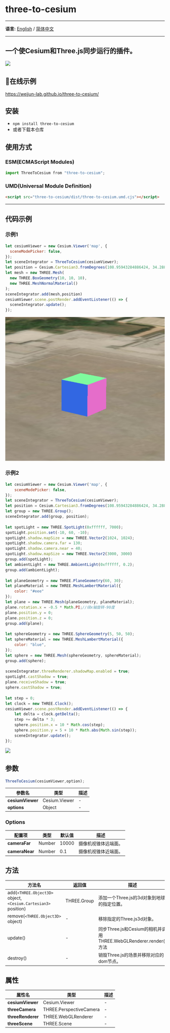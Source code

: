 # three-to-cesium
- - -
**语言:** [English](README.md) / [简体中文](README.zh-CN.md)
- - -
一个使Cesium和Three.js同步运行的插件。
---
![](./example/assets/code2.gif)
## 🎨在线示例
<https://weijun-lab.github.io/three-to-cesium/>
## 安装
* `npm install three-to-cesium`
* 或者下载本仓库
## 使用方式
### ESM(ECMAScript Modules)
```js
import ThreeToCesium from "three-to-cesium";
```
### UMD(Universal Module Definition)
```html
<script src="three-to-cesium/dist/three-to-cesium.umd.cjs"></script>
```
---
## 代码示例
### 示例1
```js
let cesiumViewer = new Cesium.Viewer('map', {
  sceneModePicker: false,
});
let sceneIntegrator = ThreeToCesium(cesiumViewer);
let position = Cesium.Cartesian3.fromDegrees(108.95943284886424, 34.288286155753546, 5);
let mesh = new THREE.Mesh(
  new THREE.BoxGeometry(10, 10, 10),
  new THREE.MeshNormalMaterial()
);
sceneIntegrator.add(mesh,position)
cesiumViewer.scene.postRender.addEventListener(() => {
  sceneIntegrator.update();
});
```
![](./example/assets/code1.png)

### 示例2
```js
let cesiumViewer = new Cesium.Viewer('map', {
    sceneModePicker: false,
});
let sceneIntegrator = ThreeToCesium(cesiumViewer);
let position = Cesium.Cartesian3.fromDegrees(108.95943284886424, 34.288286155753546, 0.1);
let group = new THREE.Group();
sceneIntegrator.add(group, position);

let spotLight = new THREE.SpotLight(0xffffff, 7000);
spotLight.position.set(-10, 60, -10);
spotLight.shadow.mapSize = new THREE.Vector2(1024, 1024);
spotLight.shadow.camera.far = 130;
spotLight.shadow.camera.near = 40;
spotLight.shadow.mapSize = new THREE.Vector2(3000, 3000)
group.add(spotLight);
let ambientLight = new THREE.AmbientLight(0xffffff, 0.2);
group.add(ambientLight);

let planeGeometry = new THREE.PlaneGeometry(60, 30);
let planeMaterial = new THREE.MeshLambertMaterial({
    color: "#eee"
});
let plane = new THREE.Mesh(planeGeometry, planeMaterial);
plane.rotation.x = -0.5 * Math.PI;//绕x轴旋转-90度
plane.position.y = 0;
plane.position.z = 0;
group.add(plane);

let sphereGeometry = new THREE.SphereGeometry(5, 50, 50);
let sphereMaterial = new THREE.MeshLambertMaterial({
    color: "blue",
});
let sphere = new THREE.Mesh(sphereGeometry, sphereMaterial);
group.add(sphere);

sceneIntegrator.threeRenderer.shadowMap.enabled = true;
spotLight.castShadow = true;
plane.receiveShadow = true;
sphere.castShadow = true;

let step = 0;
let clock = new THREE.Clock();
cesiumViewer.scene.postRender.addEventListener(() => {
    let delta = clock.getDelta();
    step += delta * 3;
    sphere.position.x = 10 * Math.cos(step);
    sphere.position.y = 5 + 10 * Math.abs(Math.sin(step));
    sceneIntegrator.update();
});
```
![](./example/assets/code2.gif)
## 参数
```js
ThreeToCesium(cesiumViewer,option);
```
| 参数名 | 类型 | 描述 |
| --- | --- | --- |
| **cesiumViewer** | Cesium.Viewer | - |
| **options** | Object | - |
### Options
| 配置项 | 类型 | 默认值 | 描述 |
| --- | --- | --- | --- |
| **cameraFar** | Number | 10000 |  摄像机视锥体远端面。 |
| **cameraNear** | Number | 0.1 |  摄像机视锥体近端面。 |

## 方法
| 方法名 | 返回值 | 描述 |
| --- | --- | --- |
| add(`<THREE.Object3D>` object, `<Cesium.Cartesian3>` position) | THREE.Group | 添加一个Three.js的3d对象到地球的指定位置。 |
| remove(`<THREE.Object3D>` object) | - | 移除指定的Three.js3d对象。 |
| update() | - | 同步Three.js和Cesium的相机并调用THREE.WebGLRenderer.render()方法 |
| destroy() | - | 销毁Three.js的场景并移除对应的dom节点。 |
## 属性
| 属性名 | 类型 | 描述 |
| --- | --- | --- |
|**cesiumViewer**| Cesium.Viewer | - |
|**threeCamera**| THREE.PerspectiveCamera | - |
|**threeRenderer**| THREE.WebGLRenderer | - |
|**threeScene**| THREE.Scene | - |